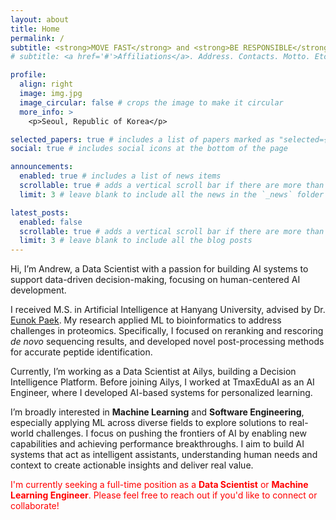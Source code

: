 ```yaml
---
layout: about
title: Home
permalink: /
subtitle: <strong>MOVE FAST</strong> and <strong>BE RESPONSIBLE</strong>
# subtitle: <a href='#'>Affiliations</a>. Address. Contacts. Motto. Etc.

profile:
  align: right
  image: img.jpg
  image_circular: false # crops the image to make it circular
  more_info: >
    <p>Seoul, Republic of Korea</p>

selected_papers: true # includes a list of papers marked as "selected={true}"
social: true # includes social icons at the bottom of the page

announcements:
  enabled: true # includes a list of news items
  scrollable: true # adds a vertical scroll bar if there are more than 3 news items
  limit: 3 # leave blank to include all the news in the `_news` folder

latest_posts:
  enabled: false
  scrollable: true # adds a vertical scroll bar if there are more than 3 new posts items
  limit: 3 # leave blank to include all the blog posts
---
```


Hi, I’m <strong style="font-weight: 400;">Andrew</strong>, a Data Scientist with a passion for building AI systems to support data-driven decision-making, focusing on human-centered AI development.

I received M.S. in Artificial Intelligence at Hanyang University, advised by Dr. [Eunok Paek](http://bislab.hanyang.ac.kr/index.php?mid=Professor). My research applied ML to bioinformatics to address challenges in proteomics. Specifically, I focused on reranking and rescoring <em>de novo</em> sequencing results, and developed novel post-processing methods for accurate peptide identification.

Currently, I’m working as a Data Scientist at Ailys, building a Decision Intelligence Platform. Before joining Ailys, I worked at TmaxEduAI as an AI Engineer, where I developed AI-based systems for personalized learning.

I’m broadly interested in <strong>Machine Learning</strong> and <strong>Software Engineering</strong>, especially applying ML across diverse fields to explore solutions to real-world challenges. I focus on pushing the frontiers of AI by enabling new capabilities and achieving performance breakthroughs. I aim to build AI systems that act as intelligent assistants, understanding human needs and context to create actionable insights and deliver real value.

<span style="color: red;">I'm currently seeking a full-time position as a <strong style="color: red;">Data Scientist</strong> or <strong style="color: red;">Machine Learning Engineer</strong>. Please feel free to reach out if you'd like to connect or collaborate!</span>
